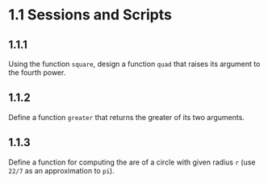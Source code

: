 # 1.1 Sessions and Scripts

## 1.1.1
Using the function `square`, design a function `quad` that raises its argument to the fourth power.

## 1.1.2
Define a function `greater` that returns the greater of its two arguments.

## 1.1.3
Define a function for computing the are of a circle with given radius `r` (use `22/7` as an approximation to `pi`).
